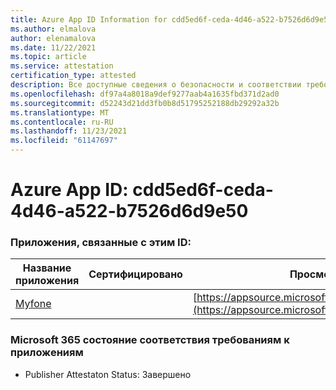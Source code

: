 ```yaml
---
title: Azure App ID Information for cdd5ed6f-ceda-4d46-a522-b7526d6d9e50
ms.author: elmalova
author: elenamalova
ms.date: 11/22/2021
ms.topic: article
ms.service: attestation
certification_type: attested
description: Все доступные сведения о безопасности и соответствии требованиям для cdd5ed6f-ceda-4d46-a522-b7526d6d9e50.
ms.openlocfilehash: df97a4a8018a9def9277aab4a1635fbd371d2ad0
ms.sourcegitcommit: d52243d21dd3fb0b8d51795252188db29292a32b
ms.translationtype: MT
ms.contentlocale: ru-RU
ms.lasthandoff: 11/23/2021
ms.locfileid: "61147697"
---
```

# <a name="azure-app-id-cdd5ed6f-ceda-4d46-a522-b7526d6d9e50"></a>Azure App ID: cdd5ed6f-ceda-4d46-a522-b7526d6d9e50


### <a name="apps-associated-with-this-id"></a>Приложения, связанные с этим ID:
| **Название приложения** | **Сертифицировано** | **Просмотр в AppSource** |
|--------------|---------------|-----------------------|
| [Myfone](https://docs.microsoft.com/microsoft-365-app-certification/forward/WA200000716) |  | [https://appsource.microsoft.com/product/office/WA200000716](https://appsource.microsoft.com/product/office/WA200000716) |

### <a name="microsoft-365-app-compliance-status"></a>Microsoft 365 состояние соответствия требованиям к приложениям
- Publisher Attestaton Status: Завершено
